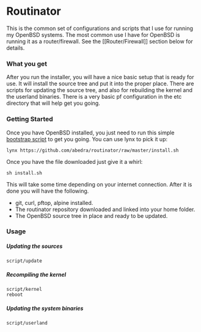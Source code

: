 # Routinator 

This is the common set of configurations and scripts that I use for running my OpenBSD systems.  The most common use I have for OpenBSD is running it as a router/firewall.  See the [[Router/Firewall]] section below for details.

### What you get

After you run the installer, you will have a nice basic setup that is ready for use.  It will install the source tree and put it into the proper place.  There are scripts for updating the source tree, and also for rebuilding the kernel and the userland binaries.  There is a very basic pf configuration in the etc directory that will help get you going.

### Getting Started

Once you have OpenBSD installed, you just need to run this simple [bootstrap script](https://github.com/abedra/raw/master/install.sh) to get you going.  You can use lynx to pick it up:

    lynx https://github.com/abedra/routinator/raw/master/install.sh
    
Once you have the file downloaded just give it a whirl:

    sh install.sh
    
This will take some time depending on your internet connection.  After it is done you will have the following.

* git, curl, pftop, alpine installed.
* The routinator repository downloaded and linked into your home folder.
* The OpenBSD source tree in place and ready to be updated.

### Usage

##### Updating the sources

    script/update
    
##### Recompiling the kernel

    script/kernel
    reboot
    
##### Updating the system binaries

    script/userland
